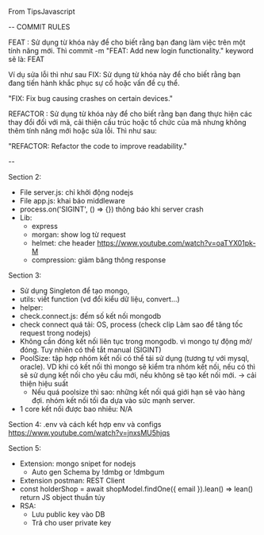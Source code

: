 From TipsJavascript

--
COMMIT RULES

FEAT : Sử dụng từ khóa này để cho biết rằng bạn đang làm việc trên một tính năng mới.
Thì commit -m
"FEAT: Add new login functionality."
keyword sẽ là: FEAT

Ví dụ sửa lỗi thì như sau
FIX: Sử dụng từ khóa này để cho biết rằng bạn đang tiến hành khắc phục sự cố hoặc vấn đề cụ thể.

"FIX: Fix bug causing crashes on certain devices."

REFACTOR : Sử dụng từ khóa này để cho biết rằng bạn đang thực hiện các thay đổi đối với mã, cải thiện cấu trúc hoặc tổ chức của mã nhưng không thêm tính năng mới hoặc sửa lỗi.
Thì như sau: 

"REFACTOR: Refactor the code to improve readability."

--

Section 2:
- File server.js: chỉ khởi động nodejs
- File app.js: khai báo middleware
- process.on('SIGINT', () => {}) thông báo khi server crash
- Lib:
    - express
    - morgan: show log từ request
    - helmet: che header
    https://www.youtube.com/watch?v=oaTYX01pk-M
    - compression: giảm băng thông response

Section 3:
- Sử dụng Singleton để tạo mongo,
- utils: viết function (vd đổi kiểu dữ liệu, convert...)
- helper:
- check.connect.js: đếm số kết nối mongodb
- check connect quá tải: OS, process
(check clip Làm sao để tăng tốc request trong nodejs)
- Không cần đóng kết nối liên tục trong mongodb. vì mongo tự động mở/đóng. Tuy nhiên có thể tắt manual (SIGINT)
- PoolSize: tập hợp nhóm kết nối có thể tái sử dụng (tương tự với mysql, oracle). VD khi có kết nối thì mongo sẽ kiểm tra nhóm kết nối, nếu có thì sẽ sử dụng kết nối cho yêu cầu mới, nếu không sẽ tạo kết nối mới. -> cải thiện hiệu suất
    - Nếu quá poolsize thì sao: những kết nối quá giới hạn sẽ vào hàng đợi. nhóm kết nối tối đa dựa vào sức mạnh server.
- 1 core kết nối được bao nhiêu: N/A

Section 4: .env và cách kết hợp env và configs 
https://www.youtube.com/watch?v=jnxsMU5hjqs

Section 5:
- Extension: mongo snipet for nodejs
    - Auto gen Schema by !dmbg or !dmbgum
- Extension postman: REST Client
- const holderShop = await shopModel.findOne({ email }).lean()
    => lean() return JS object thuần túy
- RSA:
    - Lưu public key vào DB
    - Trả cho user private key